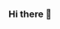 ### Hi there 👋

<!--
**F1G118034-Muhammad-alfian-izzah/F1G118034-Muhammad-alfian-izzah** is a ✨ _special_ ✨ repository because its `README.md` (this file) appears on your GitHub profile.

<p align="center">
    <a href="https://github.com/yiisoft" target="_blank">
        <img src="https://github.com/F1G118034-Muhammad-alfian-izzah/F1G118034-Muhammad-alfian-izzah/blob/main/manhera.png" height="200px" class="img-header">
    </a>
    <h1 align="center" class="title">Project WEBINAR(Alfianizzah)</h1>
    <p align="center">Tugas mata kuliah Perancangan dan Pemrograman Web	</p>
</p>
